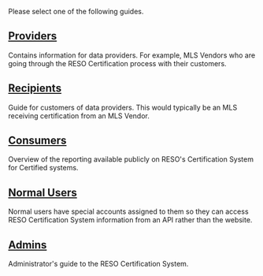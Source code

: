 Please select one of the following guides.

## [Providers](/docs/PROVIDERS.md)
Contains information for data providers. For example, MLS Vendors who are going through the RESO Certification process with their customers.

## [Recipients](/docs/RECIPIENTS.md)
Guide for customers of data providers. This would typically be an MLS receiving certification from an MLS Vendor.

## [Consumers](/docs/CONSUMERS.md)
Overview of the reporting available publicly on RESO's Certification System for Certified systems. 

## [Normal Users](/docs/NORMAL_USERS.md)
Normal users have special accounts assigned to them so they can access RESO Certification System information from an API rather than the website. 

## [Admins](/docs/ADMINS.md)
Administrator's guide to the RESO Certification System.
